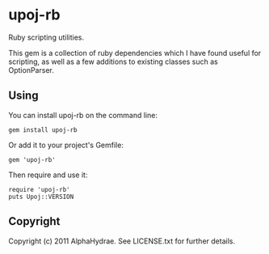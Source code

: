 # upoj-rb

Ruby scripting utilities.

This gem is a collection of ruby dependencies which I have found useful
for scripting, as well as a few additions to existing classes such as
OptionParser.

## Using

You can install upoj-rb on the command line:

    gem install upoj-rb

Or add it to your project's Gemfile:

    gem 'upoj-rb'

Then require and use it:

    require 'upoj-rb'
    puts Upoj::VERSION

## Copyright

Copyright (c) 2011 AlphaHydrae. See LICENSE.txt for
further details.

